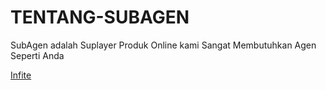 # TENTANG-SUBAGEN
SubAgen adalah Suplayer Produk Online kami Sangat Membutuhkan Agen Seperti Anda


[Infite](https://fb.me/g/eM8QIW7cG/Lb5zQosM)
